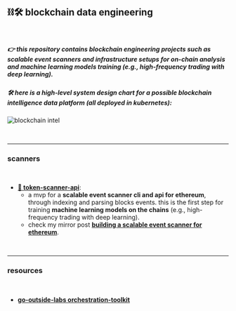## ⛓🛠 blockchain data engineering

<br>

##### 👉 this repository contains blockchain engineering projects such as scalable event scanners and infrastructure setups for on-chain analysis and machine learning models training (*e.g.*, high-frequency trading with deep learning).

##### 🛠 here is a high-level system design chart for a possible blockchain intelligence data platform (all deployed in kubernetes):

![blockchain intel](https://user-images.githubusercontent.com/1130416/224561453-274c5066-240d-4cc5-b63b-b4c57388a0e0.png)


<br>

---

### scanners

<br>



* **[💎 token-scanner-api](token-scanner-api)**:
    -  a mvp for a **scalable event scanner cli and api for ethereum**, through indexing and parsing blocks events. this is the first step for training **machine learning models on the chains** (e.g., high-frequency trading with deep learning).
    - check my mirror post **[building a scalable event scanner for ethereum](https://mirror.xyz/steinkirch.eth/vSF18xcLyfXLIWwxjreRa3I_XskwgnjSc6pScegNJWI)**.


<br>

---

### resources

<br>

* **[go-outside-labs orchestration-toolkit](https://github.com/go-outside-labs/orchestration-toolkit)**
